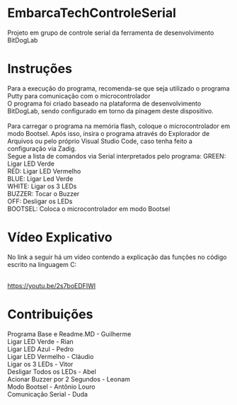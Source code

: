 # EmbarcaTechControleSerial
Projeto em grupo de controle serial da ferramenta de desenvolvimento BitDogLab

# Instruções

Para a execução do programa, recomenda-se que seja utilizado o programa Putty para comunicação com o microcontrolador<br>
O programa foi criado baseado na plataforma de desenvolvimento BitDogLab, sendo configurado em torno da pinagem deste dispositivo.<br><br>
Para carregar o programa na memória flash, coloque o microcontrolador em modo Bootsel. Após isso, insira o programa através do Explorador de Arquivos ou pelo próprio Visual Studio Code, caso tenha feito a configuração via Zadig.<br>
Segue a lista de comandos via Serial interpretados pelo programa:
GREEN: Ligar LED Verde<br>
RED: Ligar LED Vermelho<br>
BLUE: Ligar Led Verde<br>
WHITE: Ligar os 3 LEDs<br>
BUZZER: Tocar o Buzzer<br>
OFF: Desligar os LEDs<br>
BOOTSEL: Coloca o microcontrolador em modo Bootsel

# Vídeo Explicativo

No link a seguir há um vídeo contendo a explicação das funções no código escrito na linguagem C:<br><br>

https://youtu.be/2s7boEDFIWI

# Contribuições

Programa Base e Readme.MD - Guilherme<br>
Ligar LED Verde - Rian<br>
Ligar LED Azul - Pedro<br>
Ligar LED Vermelho - Cláudio<br>
Ligar os 3 LEDs - Vitor<br>
Desligar Todos os LEDs - Abel<br> 
Acionar Buzzer por 2 Segundos - Leonam<br>
Modo Bootsel - Antônio Louro<br>
Comunicação Serial - Duda<br>